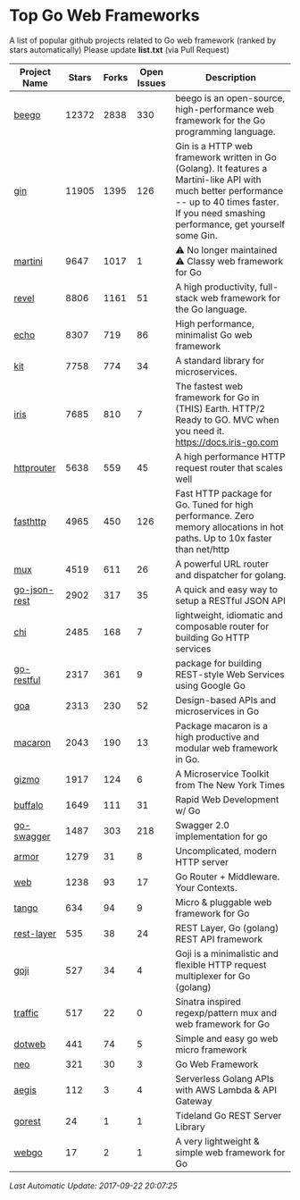 # Top Go Web Frameworks
A list of popular github projects related to Go web framework (ranked by stars automatically)
Please update **list.txt** (via Pull Request)

| Project Name | Stars | Forks | Open Issues | Description |
| ------------ | ----- | ----- | ----------- | ----------- |
| [beego](https://github.com/astaxie/beego) | 12372 | 2838 | 330 | beego is an open-source, high-performance web framework for the Go programming language. |
| [gin](https://github.com/gin-gonic/gin) | 11905 | 1395 | 126 | Gin is a HTTP web framework written in Go (Golang). It features a Martini-like API with much better performance -- up to 40 times faster. If you need smashing performance, get yourself some Gin. |
| [martini](https://github.com/go-martini/martini) | 9647 | 1017 | 1 | ⚠️ No longer maintained ⚠️  Classy web framework for Go |
| [revel](https://github.com/revel/revel) | 8806 | 1161 | 51 | A high productivity, full-stack web framework for the Go language. |
| [echo](https://github.com/labstack/echo) | 8307 | 719 | 86 | High performance, minimalist Go web framework |
| [kit](https://github.com/go-kit/kit) | 7758 | 774 | 34 | A standard library for microservices. |
| [iris](https://github.com/kataras/iris) | 7685 | 810 | 7 | The fastest web framework for Go in (THIS) Earth. HTTP/2 Ready to GO. MVC when you need it. https://docs.iris-go.com |
| [httprouter](https://github.com/julienschmidt/httprouter) | 5638 | 559 | 45 | A high performance HTTP request router that scales well |
| [fasthttp](https://github.com/valyala/fasthttp) | 4965 | 450 | 126 | Fast HTTP package for Go. Tuned for high performance. Zero memory allocations in hot paths. Up to 10x faster than net/http |
| [mux](https://github.com/gorilla/mux) | 4519 | 611 | 26 | A powerful URL router and dispatcher for golang. |
| [go-json-rest](https://github.com/ant0ine/go-json-rest) | 2902 | 317 | 35 | A quick and easy way to setup a RESTful JSON API |
| [chi](https://github.com/go-chi/chi) | 2485 | 168 | 7 | lightweight, idiomatic and composable router for building Go HTTP services |
| [go-restful](https://github.com/emicklei/go-restful) | 2317 | 361 | 9 | package for building REST-style Web Services using Google Go |
| [goa](https://github.com/goadesign/goa) | 2313 | 230 | 52 | Design-based APIs and microservices in Go |
| [macaron](https://github.com/go-macaron/macaron) | 2043 | 190 | 13 | Package macaron is a high productive and modular web framework in Go. |
| [gizmo](https://github.com/NYTimes/gizmo) | 1917 | 124 | 6 | A Microservice Toolkit from The New York Times |
| [buffalo](https://github.com/gobuffalo/buffalo) | 1649 | 111 | 31 | Rapid Web Development w/ Go |
| [go-swagger](https://github.com/go-swagger/go-swagger) | 1487 | 303 | 218 | Swagger 2.0 implementation for go |
| [armor](https://github.com/labstack/armor) | 1279 | 31 | 8 | Uncomplicated, modern HTTP server |
| [web](https://github.com/gocraft/web) | 1238 | 93 | 17 | Go Router + Middleware. Your Contexts. |
| [tango](https://github.com/lunny/tango) | 634 | 94 | 9 | Micro & pluggable web framework for Go |
| [rest-layer](https://github.com/rs/rest-layer) | 535 | 38 | 24 | REST Layer, Go (golang) REST API framework |
| [goji](https://github.com/goji/goji) | 527 | 34 | 4 | Goji is a minimalistic and flexible HTTP request multiplexer for Go (golang) |
| [traffic](https://github.com/pilu/traffic) | 517 | 22 | 0 | Sinatra inspired regexp/pattern mux and web framework for Go |
| [dotweb](https://github.com/devfeel/dotweb) | 441 | 74 | 5 | Simple and easy go web micro framework |
| [neo](https://github.com/ivpusic/neo) | 321 | 30 | 3 | Go Web Framework |
| [aegis](https://github.com/tmaiaroto/aegis) | 112 | 3 | 4 | Serverless Golang APIs with AWS Lambda & API Gateway |
| [gorest](https://github.com/tideland/gorest) | 24 | 1 | 1 | Tideland Go REST Server Library |
| [webgo](https://github.com/bnkamalesh/webgo) | 17 | 2 | 1 | A very lightweight & simple web framework for Go |

*Last Automatic Update: 2017-09-22 20:07:25*